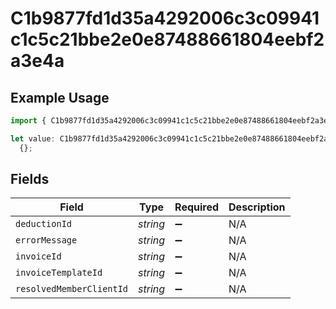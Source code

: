 # C1b9877fd1d35a4292006c3c09941c1c5c21bbe2e0e87488661804eebf2a3e4a

## Example Usage

```typescript
import { C1b9877fd1d35a4292006c3c09941c1c5c21bbe2e0e87488661804eebf2a3e4a } from "@wingspan/payments/sdk/models/shared";

let value: C1b9877fd1d35a4292006c3c09941c1c5c21bbe2e0e87488661804eebf2a3e4a =
  {};
```

## Fields

| Field                    | Type                     | Required                 | Description              |
| ------------------------ | ------------------------ | ------------------------ | ------------------------ |
| `deductionId`            | *string*                 | :heavy_minus_sign:       | N/A                      |
| `errorMessage`           | *string*                 | :heavy_minus_sign:       | N/A                      |
| `invoiceId`              | *string*                 | :heavy_minus_sign:       | N/A                      |
| `invoiceTemplateId`      | *string*                 | :heavy_minus_sign:       | N/A                      |
| `resolvedMemberClientId` | *string*                 | :heavy_minus_sign:       | N/A                      |